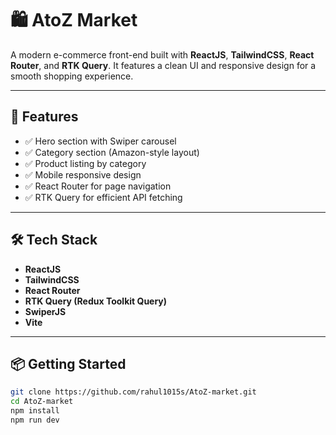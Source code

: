 # 🛍️ AtoZ Market

A modern e-commerce front-end built with **ReactJS**, **TailwindCSS**, **React Router**, and **RTK Query**. It features a clean UI and responsive design for a smooth shopping experience.

---

## 🚀 Features

- ✅ Hero section with Swiper carousel
- ✅ Category section (Amazon-style layout)
- ✅ Product listing by category
- ✅ Mobile responsive design
- ✅ React Router for page navigation
- ✅ RTK Query for efficient API fetching

---

## 🛠️ Tech Stack

- **ReactJS**
- **TailwindCSS**
- **React Router**
- **RTK Query (Redux Toolkit Query)**
- **SwiperJS**
- **Vite**

---

## 📦 Getting Started

```bash
git clone https://github.com/rahul1015s/AtoZ-market.git
cd AtoZ-market
npm install
npm run dev
